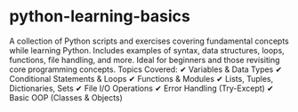 # python-learning-basics
 A collection of Python scripts and exercises covering fundamental concepts while learning Python. Includes examples of syntax, data structures, loops, functions, file handling, and more. Ideal for beginners and those revisiting core programming concepts.
Topics Covered:
✔ Variables & Data Types
✔ Conditional Statements & Loops
✔ Functions & Modules
✔ Lists, Tuples, Dictionaries, Sets
✔ File I/O Operations
✔ Error Handling (Try-Except)
✔ Basic OOP (Classes & Objects)
